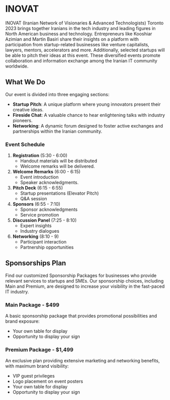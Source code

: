 # INOVAT
INOVAT (Iranian Network of Visionaries & Advanced Technologists) Toronto 2023 brings together Iranians in the tech industry and leading figures in North American business and technology. Entrepreneurs like Kooshiar Azimian and Martin Basiri share their insights on a platform with participation from startup-related businesses like venture capitalists, lawyers, mentors, accelerators and more. Additionally, selected startups will be able to pitch their ideas at this event. These diversified events promote collaboration and information exchange among the Iranian IT community worldwide.

## What We Do
Our event is divided into three engaging sections: 

- **Startup Pitch**: A unique platform where young innovators present their creative ideas. 
- **Fireside Chat**: A valuable chance to hear enlightening talks with industry pioneers. 
- **Networking**: A dynamic forum designed to foster active exchanges and partnerships within the Iranian community.

### Event Schedule
1. **Registration** (5:30 - 6:00) 
    - Handout materials will be distributed 
    - Welcome remarks will be delivered.
2. **Welcome Remarks** (6:00 - 6:15) 
    - Event introduction 
    - Speaker acknowledgments.
3. **Pitch Deck** (6:15 - 6:55) 
    - Startup presentations (Elevator Pitch)
    - Q&A session
4. **Sponsors** (6:55 - 7:10)
    - Sponsor acknowledgments
    - Service promotion
5. **Discussion Panel** (7:25 - 8:10)
    - Expert insights
    - Industry dialogues
6. **Networking** (8:10 - 9)
    - Participant interaction
    - Partnership opportunities

## Sponsorships Plan
Find our customized Sponsorship Packages for businesses who provide relevant services to startups and SMEs. Our sponsorship choices, including Main and Premium, are designed to increase your visibility in the fast-paced IT industry.

### Main Package - $499
A basic sponsorship package that provides promotional possibilities and brand exposure:
- Your own table for display
- Opportunity to display your sign

### Premium Package - $1,499
An exclusive plan providing extensive marketing and networking benefits, with maximum brand visibility:
- VIP guest privileges
- Logo placement on event posters
- Your own table for display
- Opportunity to display your sign
